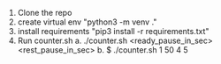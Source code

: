 1. Clone the repo
2. create virtual env "python3 -m venv ."
3. install requirements "pip3 install -r requirements.txt"
4. Run counter.sh
   a. ./counter.sh <start> <end> <ready_pause_in_sec> <rest_pause_in_sec>
   b. $ ./counter.sh 1 50 4 5
